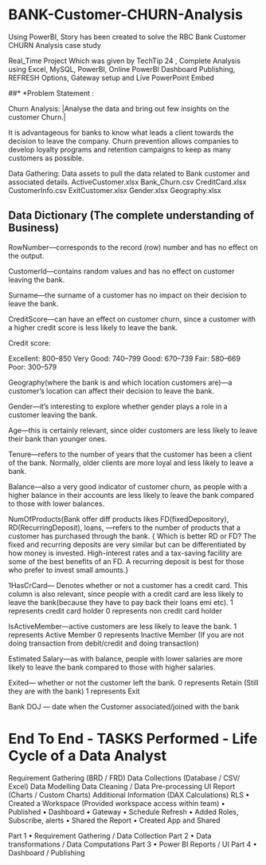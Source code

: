 # BANK-Customer-CHURN-Analysis

Using PowerBI, Story has been created to solve the RBC Bank Customer CHURN Analysis case study

Real_Time Project Which was given by TechTip 24 , Complete Analysis using Excel, MySQL, PowerBI, Online PowerBI Dashboard Publishing, REFRESH Options, Gateway setup and Live PowerPoint Embed

##* *Problem Statement :

Churn Analysis:
|Analyse the data and bring out few insights on the customer Churn.|

It is advantageous for banks to know what leads a client towards the decision to leave the company. Churn prevention allows companies to develop loyalty programs and retention campaigns to keep as many customers as possible.

Data Gathering: Data assets to pull the data related to Bank customer and associated details. ActiveCustomer.xlsx Bank_Churn.csv CreditCard.xlsx CustomerInfo.csv ExitCustomer.xlsx Gender.xlsx Geography.xlsx
## Data Dictionary (The complete understanding of Business)
RowNumber—corresponds to the record (row) number and has no effect on the output.

CustomerId—contains random values and has no effect on customer leaving the bank.

Surname—the surname of a customer has no impact on their decision to leave the bank.

CreditScore—can have an effect on customer churn, since a customer with a higher credit score is less likely to leave the bank.

Credit score:

Excellent: 800–850 Very Good: 740–799 Good: 670–739 Fair: 580–669 Poor: 300–579

Geography(where the bank is and which location customers are)—a customer’s location can affect their decision to leave the bank.

Gender—it’s interesting to explore whether gender plays a role in a customer leaving the bank.

Age—this is certainly relevant, since older customers are less likely to leave their bank than younger ones.

Tenure—refers to the number of years that the customer has been a client of the bank. Normally, older clients are more loyal and less likely to leave a bank.

Balance—also a very good indicator of customer churn, as people with a higher balance in their accounts are less likely to leave the bank compared to those with lower balances.

NumOfProducts(Bank offer diff products likes FD(fixedDepository), RD(RecurringDeposit), loans, —refers to the number of products that a customer has purchased through the bank. { Which is better RD or FD? The fixed and recurring deposits are very similar but can be differentiated by how money is invested. High-interest rates and a tax-saving facility are some of the best benefits of an FD. A recurring deposit is best for those who prefer to invest small amounts.}

1HasCrCard— Denotes whether or not a customer has a credit card. This column is also relevant, since people with a credit card are less likely to leave the bank(because they have to pay back their loans emi etc). 1 represents credit card holder 0 represents non credit card holder

IsActiveMember—active customers are less likely to leave the bank. 1 represents Active Member 0 represents Inactive Member (If you are not doing transaction from debit/credit and doing transaction)

Estimated Salary—as with balance, people with lower salaries are more likely to leave the bank compared to those with higher salaries.

Exited— whether or not the customer left the bank. 0 represents Retain (Still they are with the bank) 1 represents Exit

Bank DOJ — date when the Customer associated/joined with the bank

# End To End - TASKS Performed - Life Cycle of a Data Analyst
Requirement Gathering (BRD / FRD)
Data Collections (Database / CSV/ Excel)
Data Modelling
Data Cleaning / Data Pre-processing
UI Report (Charts / Custom Charts)
Additional Information (DAX Calculations)
RLS • Created a Workspace (Provided workspace access within team)
• Published • Dashboard • Gateway • Schedule Refresh • Added Roles, Subscribe, alerts • Shared the Report • Created App and Shared

Part 1 • Requirement Gathering / Data Collection Part 2 • Data transformations / Data Computations Part 3 • Power BI Reports / UI Part 4 • Dashboard / Publishing
